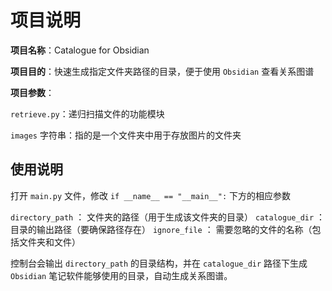 # 项目说明

**项目名称**：Catalogue for Obsidian

**项目目的**：快速生成指定文件夹路径的目录，便于使用 `Obsidian` 查看关系图谱

**项目参数**：

`retrieve.py`：递归扫描文件的功能模块

`images` 字符串：指的是一个文件夹中用于存放图片的文件夹



## 使用说明

打开 `main.py` 文件，修改 `if __name__ == "__main__":` 下方的相应参数

`directory_path` ： 文件夹的路径（用于生成该文件夹的目录）
`catalogue_dir` ： 目录的输出路径（要确保路径存在）
`ignore_file` ： 需要忽略的文件的名称（包括文件夹和文件）

控制台会输出 `directory_path` 的目录结构，并在 `catalogue_dir` 路径下生成 `Obsidian` 笔记软件能够使用的目录，自动生成关系图谱。


